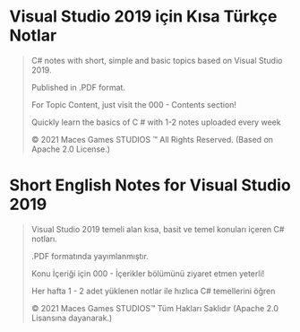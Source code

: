 # Visual Studio 2019 için Kısa Türkçe Notlar

> C# notes with short, simple and basic topics based on Visual Studio 2019.
>
> Published in .PDF format.
>
> For Topic Content, just visit the 000 - Contents section!
>
> Quickly learn the basics of C # with 1-2 notes uploaded every week
> 
> © 2021 Maces Games STUDIOS ™ All Rights Reserved. (Based on Apache 2.0 License.)
> 
# Short English Notes for Visual Studio 2019

> Visual Studio 2019 temeli alan kısa, basit ve temel konuları içeren C# notları.
>
> .PDF formatında yayımlanmıştır.
>
> Konu İçeriği için 000 - İçerikler bölümünü ziyaret etmen yeterli!
>
> Her hafta 1 - 2 adet yüklenen notlar ile hızlıca C# temellerini öğren
>
> © 2021 Maces Games STUDIOS™ Tüm Hakları Saklıdır (Apache 2.0 Lisansına dayanarak.)
